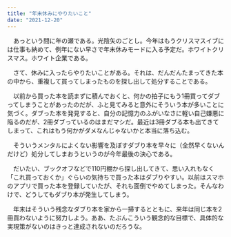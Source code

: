 ```yaml
---
title: "年末休みにやりたいこと"
date: "2021-12-20"
---
```


　あっという間に年の瀬である。光陰矢のごとし。今年はもうクリスマスイブには仕事も納めて、例年にない早さで年末休みモードに入る予定だ。ホワイトクリスマス。ホワイト企業である。

　さて、休みに入ったらやりたいことがある。それは、だんだんたまってきた本の中から、重複して買ってしまったものを探し出して処分することである。

　以前から買った本を読まずに積んでおくと、何かの拍子にもう1冊買ってダブってしまうことがあったのだが、ふと見てみると意外にそういう本が多いことに気づく。ダブった本を発見すると、自分の記憶力のふがいなさに軽い自己嫌悪に陥るのだが、2冊ダブっているのはまだマシだ。最近は3冊ダブる本も出てきてしまって、これはもう何かがダメなんじゃないかと本当に落ち込む。

　そういうメンタルによくない影響を及ぼすダブり本を早々に（全然早くないんだけど）処分してしまおうというのが今年最後の決心である。

　だいたい、ブックオフなどで110円棚から探し出してきて、思い入れもなく「これ買っておくか」ぐらいの気持ちで買った本はダブりやすい。以前はスマホのアプリで買った本を登録していたが、それも面倒でやめてしまった。そんなわけで、どうしてもダブり本が発生してしまう。

　年末はそういう残念なダブり本を家から一掃するとともに、来年は同じ本を2冊買わないように努力しよう。ああ、たぶんこういう観念的な目標で、具体的な実現策がないのはきっと達成されないのだろうな。
